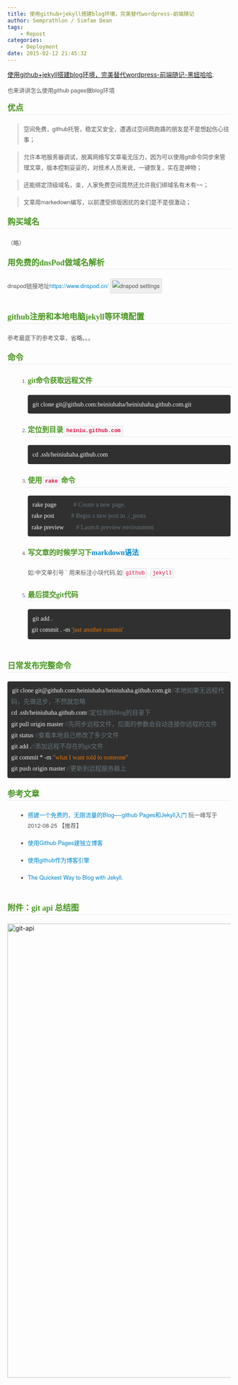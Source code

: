 ```yaml
---
title: 使用github+jekyll搭建blog环境，完美替代wordpress-前端随记
author: Semprathlon / Simfae Dean
tags:
	- Repost
categories:
	- Deployment
date: 2015-02-12 21:45:32
---
```

<a href="http://www.heiniuhaha.com/lessons/2012/08/09/use-jekyll-build-blog/">使用github+jekyll搭建blog环境，完美替代wordpress-前端随记-黑妞哈哈</a>.
<p style="margin-top: 0.8em; margin-bottom: 0.8em; font-family: 'Helvetica Neue', Helvetica, Arial, sans-serif; font-size: 13px; line-height: 24px; color: #555555;">也来讲讲怎么使用github pages做blog环境</p>

<h2 id="id33" style="margin-top: 0px; margin-bottom: 20px; color: #489620; text-rendering: optimizelegibility; font-size: 18px; line-height: normal; padding: 3px 0px; font-family: 'Times New Roman', Times, serif; border-bottom-width: 1px; border-bottom-style: solid; border-bottom-color: #e8e8e8;">优点</h2>
<blockquote style="padding: 0px 0px 0px 0.8em; margin-bottom: 1em; border-left-width: 4px; border-left-style: solid; border-left-color: #e5e5e5; color: #555555; line-height: 1.8em; font-family: verdana, 'Microsoft Yahei', 'Microsoft Jhenghei', STHeiti, PMingLiU, Simsun; font-size: 13px; font-style: normal;">
<p style="margin-bottom: 15px; font-family: 'Helvetica Neue', Helvetica, Arial, sans-serif; line-height: 24px;">空间免费，github托管，稳定又安全，遭遇过空间商跑路的朋友是不是想起伤心往事；</p>
</blockquote>
<blockquote style="padding: 0px 0px 0px 0.8em; margin-bottom: 1em; border-left-width: 4px; border-left-style: solid; border-left-color: #e5e5e5; color: #555555; line-height: 1.8em; font-family: verdana, 'Microsoft Yahei', 'Microsoft Jhenghei', STHeiti, PMingLiU, Simsun; font-size: 13px; font-style: normal;">
<p style="margin-bottom: 15px; font-family: 'Helvetica Neue', Helvetica, Arial, sans-serif; line-height: 24px;">允许本地服务器调试，脱离网络写文章毫无压力，因为可以使用git命令同步来管理文章，版本控制妥妥的，对技术人员来说，一键恢复，实在是神物；</p>
</blockquote>
<blockquote style="padding: 0px 0px 0px 0.8em; margin-bottom: 1em; border-left-width: 4px; border-left-style: solid; border-left-color: #e5e5e5; color: #555555; line-height: 1.8em; font-family: verdana, 'Microsoft Yahei', 'Microsoft Jhenghei', STHeiti, PMingLiU, Simsun; font-size: 13px; font-style: normal;">
<p style="margin-bottom: 15px; font-family: 'Helvetica Neue', Helvetica, Arial, sans-serif; line-height: 24px;">还能绑定顶级域名，亲，人家免费空间竟然还允许我们绑域名有木有~~；</p>
</blockquote>
<blockquote style="padding: 0px 0px 0px 0.8em; margin-bottom: 1em; border-left-width: 4px; border-left-style: solid; border-left-color: #e5e5e5; color: #555555; line-height: 1.8em; font-family: verdana, 'Microsoft Yahei', 'Microsoft Jhenghei', STHeiti, PMingLiU, Simsun; font-size: 13px; font-style: normal;">
<p style="margin-bottom: 15px; font-family: 'Helvetica Neue', Helvetica, Arial, sans-serif; line-height: 24px;">文章用markedown编写，以前遭受排版困扰的亲们是不是很激动；</p>
</blockquote>
<h2 id="id34" style="margin-top: 0px; margin-bottom: 20px; color: #489620; text-rendering: optimizelegibility; font-size: 18px; line-height: normal; padding: 3px 0px; font-family: 'Times New Roman', Times, serif; border-bottom-width: 1px; border-bottom-style: solid; border-bottom-color: #e8e8e8;">购买域名</h2>
<p style="margin-bottom: 15px; font-family: 'Helvetica Neue', Helvetica, Arial, sans-serif; font-size: 13px; line-height: 24px; color: #555555;">（略）</p>

<h2 id="dnspod" style="margin-top: 0px; margin-bottom: 20px; color: #489620; text-rendering: optimizelegibility; font-size: 18px; line-height: normal; padding: 3px 0px; font-family: 'Times New Roman', Times, serif; border-bottom-width: 1px; border-bottom-style: solid; border-bottom-color: #e8e8e8;">用免费的dnsPod做域名解析</h2>
<p style="margin-bottom: 15px; font-family: 'Helvetica Neue', Helvetica, Arial, sans-serif; font-size: 13px; line-height: 24px; color: #555555;">dnspod链接地址<a style="color: #0088cc; text-decoration: none;" href="https://www.dnspod.cn/" target="_blank">https://www.dnspod.cn/</a> <img style="height: auto; border: 1px solid #dddddd; padding: 4px; margin-bottom: 20px; background-color: #eeeeee;" src="http://www.heiniuhaha.com/assets/themes/twitter/pic/dnspod-setting.png" alt="dnspod settings" /></p>

<h2 id="githubjekyll" style="margin-top: 0px; margin-bottom: 20px; color: #489620; text-rendering: optimizelegibility; font-size: 18px; line-height: normal; padding: 3px 0px; font-family: 'Times New Roman', Times, serif; border-bottom-width: 1px; border-bottom-style: solid; border-bottom-color: #e8e8e8;">github注册和本地电脑jekyll等环境配置</h2>
<p style="margin-bottom: 15px; font-family: 'Helvetica Neue', Helvetica, Arial, sans-serif; font-size: 13px; line-height: 24px; color: #555555;">参考最底下的参考文章，省略。。。</p>

<h2 id="id35" style="margin-top: 0px; margin-bottom: 20px; color: #489620; text-rendering: optimizelegibility; font-size: 18px; line-height: normal; padding: 3px 0px; font-family: 'Times New Roman', Times, serif; border-bottom-width: 1px; border-bottom-style: solid; border-bottom-color: #e8e8e8;">命令</h2>
<ol style="padding-bottom: 15px; margin-top: 0.8em; margin-bottom: 9px; margin-left: 24px; color: #555555; font-family: verdana, 'Microsoft Yahei', 'Microsoft Jhenghei', STHeiti, PMingLiU, Simsun; font-size: 13px; line-height: 18px;">
	<li style="line-height: 1.8; margin-top: 0.5em; margin-bottom: 0.5em; margin-left: 0px; list-style-type: decimal;">
<h3 id="git" style="margin-top: 1.5em; margin-bottom: 18px; color: #489620; text-rendering: optimizelegibility; line-height: 26px; font-size: 16px; padding: 0px; font-family: 'Times New Roman', Times, serif; border-bottom-width: 1px; border-bottom-style: solid; border-bottom-color: #e8e8e8;">git命令获取远程文件</h3>
<pre class="prettyprint" style="padding: 8.5px; font-family: Menlo, Monaco, 'Courier New', monospace; font-size: 12px; color: #333333; border-radius: 4px; margin-top: 0px; margin-bottom: 18px; line-height: 18px; border-width: 0px; border-color: #888888; white-space: pre-wrap; word-break: break-all; word-wrap: break-word; background: #303030;"><code style="padding: 0px; font-family: monaco; font-size: 14px; color: inherit; border-radius: 3px; border: 0px; margin: 0px 2px; line-height: 1.8; background-color: transparent;"><span class="pln" style="color: #f1f2f3;">git clone git@github</span><span class="pun" style="color: #f1f2f3;">.</span><span class="pln" style="color: #f1f2f3;">com</span><span class="pun" style="color: #f1f2f3;">:</span><span class="pln" style="color: #f1f2f3;">heiniuhaha</span><span class="pun" style="color: #f1f2f3;">/</span><span class="pln" style="color: #f1f2f3;">heiniuhaha</span><span class="pun" style="color: #f1f2f3;">.</span><span class="pln" style="color: #f1f2f3;">github</span><span class="pun" style="color: #f1f2f3;">.</span><span class="pln" style="color: #f1f2f3;">com</span><span class="pun" style="color: #f1f2f3;">.</span><span class="pln" style="color: #f1f2f3;">git</span></code></pre>
</li>
	<li style="line-height: 1.8; margin-top: 0.5em; margin-bottom: 0.5em; margin-left: 0px; list-style-type: decimal;">
<h3 id="id36" style="margin-top: 1.5em; margin-bottom: 18px; color: #489620; text-rendering: optimizelegibility; line-height: 26px; font-size: 16px; padding: 0px; font-family: 'Times New Roman', Times, serif; border-bottom-width: 1px; border-bottom-style: solid; border-bottom-color: #e8e8e8;">定位到目录<code style="padding: 3px 4px; font-family: Menlo, Monaco, 'Courier New', monospace; font-size: 12px; color: #dd1144; border-radius: 3px; border: 1px solid #e1e1e8; margin: 0px 2px; background-color: #f7f7f9;">heiniu.github.com</code></h3>
<pre class="prettyprint" style="padding: 8.5px; font-family: Menlo, Monaco, 'Courier New', monospace; font-size: 12px; color: #333333; border-radius: 4px; margin-top: 0px; margin-bottom: 18px; line-height: 18px; border-width: 0px; border-color: #888888; white-space: pre-wrap; word-break: break-all; word-wrap: break-word; background: #303030;"><code style="padding: 0px; font-family: monaco; font-size: 14px; color: inherit; border-radius: 3px; border: 0px; margin: 0px 2px; line-height: 1.8; background-color: transparent;"><span class="pln" style="color: #f1f2f3;">cd </span><span class="pun" style="color: #f1f2f3;">.</span><span class="pln" style="color: #f1f2f3;">ssh</span><span class="pun" style="color: #f1f2f3;">/</span><span class="pln" style="color: #f1f2f3;">heiniuhaha</span><span class="pun" style="color: #f1f2f3;">.</span><span class="pln" style="color: #f1f2f3;">github</span><span class="pun" style="color: #f1f2f3;">.</span><span class="pln" style="color: #f1f2f3;">com</span></code></pre>
</li>
	<li style="line-height: 1.8; margin-top: 0.5em; margin-bottom: 0.5em; margin-left: 0px; list-style-type: decimal;">
<h3 id="id37" style="margin-top: 1.5em; margin-bottom: 18px; color: #489620; text-rendering: optimizelegibility; line-height: 26px; font-size: 16px; padding: 0px; font-family: 'Times New Roman', Times, serif; border-bottom-width: 1px; border-bottom-style: solid; border-bottom-color: #e8e8e8;">使用<code style="padding: 3px 4px; font-family: Menlo, Monaco, 'Courier New', monospace; font-size: 12px; color: #dd1144; border-radius: 3px; border: 1px solid #e1e1e8; margin: 0px 2px; background-color: #f7f7f9;">rake</code>命令</h3>
<pre class="prettyprint" style="padding: 8.5px; font-family: Menlo, Monaco, 'Courier New', monospace; font-size: 12px; color: #333333; border-radius: 4px; margin-top: 0px; margin-bottom: 18px; line-height: 18px; border-width: 0px; border-color: #888888; white-space: pre-wrap; word-break: break-all; word-wrap: break-word; background: #303030;"><code style="padding: 0px; font-family: monaco; font-size: 14px; color: inherit; border-radius: 3px; border: 0px; margin: 0px 2px; line-height: 1.8; background-color: transparent;"><span class="pln" style="color: #f1f2f3;">rake page           </span><span class="com" style="color: #66747b;"># Create a new page.</span><span class="pln" style="color: #f1f2f3;">
rake post           </span><span class="com" style="color: #66747b;"># Begin a new post in ./_posts</span><span class="pln" style="color: #f1f2f3;">
rake preview        </span><span class="com" style="color: #66747b;"># Launch preview environment</span></code></pre>
</li>
	<li style="line-height: 1.8; margin-top: 0.5em; margin-bottom: 0.5em; margin-left: 0px; list-style-type: decimal;">
<h3 id="markdown" style="margin-top: 1.5em; margin-bottom: 18px; color: #489620; text-rendering: optimizelegibility; line-height: 26px; font-size: 16px; padding: 0px; font-family: 'Times New Roman', Times, serif; border-bottom-width: 1px; border-bottom-style: solid; border-bottom-color: #e8e8e8;">写文章的时候学习下<a style="color: #0088cc; text-decoration: none;" href="https://github.com/othree/markdown-syntax-zhtw/blob/master/basics.md" target="_blank">markdown语法</a></h3>
<p style="margin-bottom: 15px; font-family: 'Helvetica Neue', Helvetica, Arial, sans-serif; line-height: 24px;">如:中文单引号 ` 用来标注小块代码,如<code style="padding: 3px 4px; font-family: Menlo, Monaco, 'Courier New', monospace; font-size: 12px; color: #dd1144; border-radius: 3px; border: 1px solid #e1e1e8; margin: 0px 2px; white-space: nowrap; background-color: #f7f7f9;">github</code> <code style="padding: 3px 4px; font-family: Menlo, Monaco, 'Courier New', monospace; font-size: 12px; color: #dd1144; border-radius: 3px; border: 1px solid #e1e1e8; margin: 0px 2px; white-space: nowrap; background-color: #f7f7f9;">jekyll</code></p>
</li>
	<li style="line-height: 1.8; margin-top: 0.5em; margin-bottom: 0.5em; margin-left: 0px; list-style-type: decimal;">
<h3 id="git" style="margin-top: 1.5em; margin-bottom: 18px; color: #489620; text-rendering: optimizelegibility; line-height: 26px; font-size: 16px; padding: 0px; font-family: 'Times New Roman', Times, serif; border-bottom-width: 1px; border-bottom-style: solid; border-bottom-color: #e8e8e8;">最后提交git代码</h3>
<pre class="prettyprint" style="padding: 8.5px; font-family: Menlo, Monaco, 'Courier New', monospace; font-size: 12px; color: #333333; border-radius: 4px; margin-top: 0px; margin-bottom: 18px; line-height: 18px; border-width: 0px; border-color: #888888; white-space: pre-wrap; word-break: break-all; word-wrap: break-word; background: #303030;"><code style="padding: 0px; font-family: monaco; font-size: 14px; color: inherit; border-radius: 3px; border: 0px; margin: 0px 2px; line-height: 1.8; background-color: transparent;"><span class="pln" style="color: #f1f2f3;">git add </span><span class="pun" style="color: #f1f2f3;">.</span><span class="pln" style="color: #f1f2f3;">
git commit </span><span class="pun" style="color: #f1f2f3;">.</span> <span class="pun" style="color: #f1f2f3;">-</span><span class="pln" style="color: #f1f2f3;">m </span><span class="str" style="color: #ec7600;">'just another commit'</span></code></pre>
</li>
</ol>
<h2 id="id38" style="margin-top: 0px; margin-bottom: 20px; color: #489620; text-rendering: optimizelegibility; font-size: 18px; line-height: normal; padding: 3px 0px; font-family: 'Times New Roman', Times, serif; border-bottom-width: 1px; border-bottom-style: solid; border-bottom-color: #e8e8e8;">日常发布完整命令</h2>
<pre class="prettyprint" style="padding: 8.5px; font-family: Menlo, Monaco, 'Courier New', monospace; font-size: 12px; color: #333333; border-radius: 4px; margin-top: 0px; margin-bottom: 18px; line-height: 18px; border-width: 0px; border-color: #888888; white-space: pre-wrap; word-break: break-all; word-wrap: break-word; background: #303030;"><code style="padding: 0px; font-family: monaco; font-size: 14px; color: inherit; border-radius: 3px; border: 0px; margin: 0px 2px; line-height: 1.8; background-color: transparent;"><span class="pln" style="color: #f1f2f3;">git clone git@github</span><span class="pun" style="color: #f1f2f3;">.</span><span class="pln" style="color: #f1f2f3;">com</span><span class="pun" style="color: #f1f2f3;">:</span><span class="pln" style="color: #f1f2f3;">heiniuhaha</span><span class="pun" style="color: #f1f2f3;">/</span><span class="pln" style="color: #f1f2f3;">heiniuhaha</span><span class="pun" style="color: #f1f2f3;">.</span><span class="pln" style="color: #f1f2f3;">github</span><span class="pun" style="color: #f1f2f3;">.</span><span class="pln" style="color: #f1f2f3;">com</span><span class="pun" style="color: #f1f2f3;">.</span><span class="pln" style="color: #f1f2f3;">git</span><span class="com" style="color: #66747b;">//本地如果无远程代码，先做这步，不然就忽略</span><span class="pln" style="color: #f1f2f3;">
cd </span><span class="pun" style="color: #f1f2f3;">.</span><span class="pln" style="color: #f1f2f3;">ssh</span><span class="pun" style="color: #f1f2f3;">/</span><span class="pln" style="color: #f1f2f3;">heiniuhaha</span><span class="pun" style="color: #f1f2f3;">.</span><span class="pln" style="color: #f1f2f3;">github</span><span class="pun" style="color: #f1f2f3;">.</span><span class="pln" style="color: #f1f2f3;">com</span><span class="com" style="color: #66747b;">//定位到你blog的目录下</span><span class="pln" style="color: #f1f2f3;">
git pull origin master </span><span class="com" style="color: #66747b;">//先同步远程文件，后面的参数会自动连接你远程的文件</span><span class="pln" style="color: #f1f2f3;">
git status </span><span class="com" style="color: #66747b;">//查看本地自己修改了多少文件</span><span class="pln" style="color: #f1f2f3;">
git add </span><span class="pun" style="color: #f1f2f3;">.</span><span class="com" style="color: #66747b;">//添加远程不存在的git文件</span><span class="pln" style="color: #f1f2f3;">
git commit </span><span class="pun" style="color: #f1f2f3;">*</span> <span class="pun" style="color: #f1f2f3;">-</span><span class="pln" style="color: #f1f2f3;">m </span><span class="str" style="color: #ec7600;">"what I want told to someone"</span><span class="pln" style="color: #f1f2f3;">
git push origin master </span><span class="com" style="color: #66747b;">//更新到远程服务器上</span></code></pre>
<h2 id="id39" style="margin-top: 0px; margin-bottom: 20px; color: #489620; text-rendering: optimizelegibility; font-size: 18px; line-height: normal; padding: 3px 0px; font-family: 'Times New Roman', Times, serif; border-bottom-width: 1px; border-bottom-style: solid; border-bottom-color: #e8e8e8;">参考文章</h2>
<ul style="padding-bottom: 15px; margin-top: 0.8em; margin-bottom: 9px; margin-left: 24px; color: #555555; font-family: verdana, 'Microsoft Yahei', 'Microsoft Jhenghei', STHeiti, PMingLiU, Simsun; font-size: 13px; line-height: 18px;">
	<li style="line-height: 1.8; margin-top: 0.5em; margin-bottom: 0.5em; margin-left: 0px; list-style-type: square;">
<p style="margin-bottom: 15px; font-family: 'Helvetica Neue', Helvetica, Arial, sans-serif; line-height: 24px;"><a style="color: #0088cc; text-decoration: none;" href="http://www.ruanyifeng.com/blog/2012/08/blogging_with_jekyll.html" target="_blank">搭建一个免费的，无限流量的Blog—-github Pages和Jekyll入门</a> 阮一峰写于2012-08-25 【推荐】</p>
</li>
	<li style="line-height: 1.8; margin-top: 0.5em; margin-bottom: 0.5em; margin-left: 0px; list-style-type: square;">
<p style="margin-bottom: 15px; font-family: 'Helvetica Neue', Helvetica, Arial, sans-serif; line-height: 24px;"><a style="color: #0088cc; text-decoration: none;" href="http://beiyuu.com/github-pages/" target="_blank">使用Github Pages建独立博客</a></p>
</li>
	<li style="line-height: 1.8; margin-top: 0.5em; margin-bottom: 0.5em; margin-left: 0px; list-style-type: square;">
<p style="margin-bottom: 15px; font-family: 'Helvetica Neue', Helvetica, Arial, sans-serif; line-height: 24px;"><a style="color: #0088cc; text-decoration: none;" href="http://blog.leezhong.com/tech/2010/08/25/make-github-as-blog-engine.html" target="_blank">使用github作为博客引擎</a></p>
</li>
	<li style="line-height: 1.8; margin-top: 0.5em; margin-bottom: 0.5em; margin-left: 0px; list-style-type: square;">
<p style="margin-bottom: 15px; font-family: 'Helvetica Neue', Helvetica, Arial, sans-serif; line-height: 24px;"><a style="color: #0088cc; text-decoration: none;" href="http://jekyllbootstrap.com/" target="_blank">The Quickest Way to Blog with Jekyll.</a></p>
</li>
</ul>
<h2 id="git_api_" style="margin-top: 0px; margin-bottom: 20px; color: #489620; text-rendering: optimizelegibility; font-size: 18px; line-height: normal; padding: 3px 0px; font-family: 'Times New Roman', Times, serif; border-bottom-width: 1px; border-bottom-style: solid; border-bottom-color: #e8e8e8;">附件：git api 总结图</h2>
<a href="http://www.heiniuhaha.com/assets/themes/twitter/pic/git-api.png"><img class="alignnone size-large wp-image-65" src="http://semprathlon.net/blog/blog/uploads/2015/02/git-api-570x1024.png" alt="git-api" width="570" height="1024" /></a>